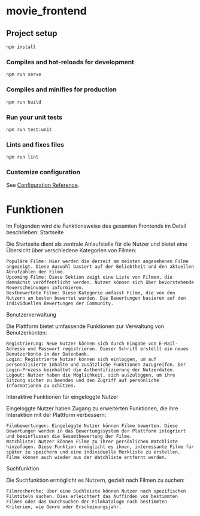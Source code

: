 # movie_frontend

## Project setup
```
npm install
```

### Compiles and hot-reloads for development
```
npm run serve
```

### Compiles and minifies for production
```
npm run build
```

### Run your unit tests
```
npm run test:unit
```

### Lints and fixes files
```
npm run lint
```

### Customize configuration
See [Configuration Reference](https://cli.vuejs.org/config/).

# Funktionen

Im Folgenden wird die Funktionsweise des gesamten Frontends im Detail beschrieben:
Startseite

Die Startseite dient als zentrale Anlaufstelle für die Nutzer und bietet eine Übersicht über verschiedene Kategorien von Filmen:

    Populäre Filme: Hier werden die derzeit am meisten angesehenen Filme angezeigt. Diese Auswahl basiert auf der Beliebtheit und den aktuellen Abrufzahlen der Filme.
    Upcoming Filme: Diese Sektion zeigt eine Liste von Filmen, die demnächst veröffentlicht werden. Nutzer können sich über bevorstehende Neuerscheinungen informieren.
    Bestbewertete Filme: Diese Kategorie umfasst Filme, die von den Nutzern am besten bewertet wurden. Die Bewertungen basieren auf den individuellen Bewertungen der Community.

Benutzerverwaltung

Die Plattform bietet umfassende Funktionen zur Verwaltung von Benutzerkonten:

    Registrierung: Neue Nutzer können sich durch Eingabe von E-Mail-Adresse und Passwort registrieren. Dieser Schritt erstellt ein neues Benutzerkonto in der Datenbank.
    Login: Registrierte Nutzer können sich einloggen, um auf personalisierte Inhalte und zusätzliche Funktionen zuzugreifen. Der Login-Prozess beinhaltet die Authentifizierung der Nutzerdaten.
    Logout: Nutzer haben die Möglichkeit, sich auszuloggen, um ihre Sitzung sicher zu beenden und den Zugriff auf persönliche Informationen zu schützen.

Interaktive Funktionen für eingeloggte Nutzer

Eingeloggte Nutzer haben Zugang zu erweiterten Funktionen, die ihre Interaktion mit der Plattform verbessern:

    Filmbewertungen: Eingeloggte Nutzer können Filme bewerten. Diese Bewertungen werden in das Bewertungssystem der Plattform integriert und beeinflussen die Gesamtbewertung der Filme.
    Watchliste: Nutzer können Filme zu ihrer persönlichen Watchliste hinzufügen. Diese Funktion ermöglicht es ihnen, interessante Filme für später zu speichern und eine individuelle Merkliste zu erstellen. Filme können auch wieder aus der Watchliste entfernt werden.

Suchfunktion

Die Suchfunktion ermöglicht es Nutzern, gezielt nach Filmen zu suchen:

    Filmrecherche: Über eine Suchleiste können Nutzer nach spezifischen Filmtiteln suchen. Dies erleichtert das Auffinden von bestimmten Filmen oder das Durchsuchen der Filmkataloge nach bestimmten Kriterien, wie Genre oder Erscheinungsjahr.
